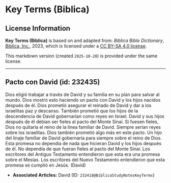# Key Terms (Biblica)

## License Information

**Key Terms (Biblica)** is based on and adapted from: _Biblica Bible Dictionary_, [Biblica, Inc.](https://www.biblica.com/), 2023, which is licensed under a [CC BY-SA 4.0 license](https://creativecommons.org/licenses/by-sa/4.0/legalcode.en).

This markdown version (created `2025-10-20`) is provided under the same license.



--------------------------------

## Pacto con David (id: 232435)

Dios eligió trabajar a través de David y su familia en su plan para salvar al mundo. Dios mostró esto haciendo un pacto con David y los hijos nacidos después de él. Dios prometió asegurar el reinado de David y dar a los israelitas paz y descanso. También prometió que los hijos de la descendencia de David gobernarían como reyes en Israel. David y sus hijos después de él debían ser fieles al pacto del Monte Sinaí. Si fuesen fieles, Dios no quitaría el reino de la línea familiar de David. Siempre serían reyes sobre los israelitas. Dios también prometió algo más en este pacto. Un hijo del linaje familiar de David gobernaría para siempre sobre el reino de Dios. Esta promesa no dependía de nada que hicieran David y los hijos después de él. No dependía de que fueran fieles al pacto del Monte Sinaí. Los escritores del Antiguo Testamento entendieron que esta era una promesa sobre el Mesías. Los escritores del Nuevo Testamento entendieron que esta promesa se cumplió en Jesús. (David)

* **Associated Articles:** David (ID: `232418@BiblicaStudyNotesKeyTerms`)

